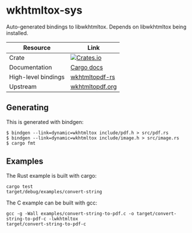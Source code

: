 # wkhtmltox-sys

Auto-generated bindings to libwkhtmltox. Depends on libwkhtmltox being installed.

Resource  | Link    
----- | -----
Crate | [![Crates.io](https://img.shields.io/crates/v/wkhtmltox-sys.svg?maxAge=2592000)](https://crates.io/crates/wkhtmltox-sys)
Documentation | [Cargo docs](https://anowell.github.io/wkhtmltox-sys/wkhtmltox_sys/)
High-level bindings | [wkhtmltopdf-rs](https://github.com/anowell/wkhtmltopdf-rs)
Upstream | [wkhtmltopdf.org](http://wkhtmltopdf.org/)


## Generating

This is generated with bindgen:

```
$ bindgen --link=dynamic=wkhtmltox include/pdf.h > src/pdf.rs
$ bindgen --link=dynamic=wkhtmltox include/image.h > src/image.rs
$ cargo fmt
```

## Examples

The Rust example is built with cargo:

```
cargo test
target/debug/examples/convert-string
```

The C example can be built with gcc:

```
gcc -g -Wall examples/convert-string-to-pdf.c -o target/convert-string-to-pdf-c -lwkhtmltox
target/convert-string-to-pdf-c
```
